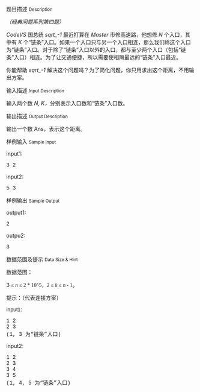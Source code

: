 <div class="panel panel-default">
<div class="area-title">
<span>
题目描述
<small>Description</small>
</span></div>
<div class="panel-body">

<p style=""><em><span style="">（经典问题系列第四题）</span></em></p><p style=""><em>CodeVS</em> 国总统 <em>sqrt_-1</em> 最近打算在 <em>Master</em> 市修高速路，他想修 <em>N </em>个入口，其中有 <em>K</em> 个“链条”入口。如果一个入口只与另一个入口相连，那么我们称这个入口为“链条”入口。对于除了“链条”入口以外的入口，都与至少两个入口（包括“链条”入口）相连。为了让交通便捷，所以需要使相隔最远的“链条”入口最近。</p><p style="">你能帮助 <em>sqrt_-1</em> 解决这个问题吗？为了简化问题，你只用求出这个距离，不用输出方案。</p>

</div>
</div>

<div class="panel panel-default">
<div class="area-title">
<span>
输入描述
<small>Input Description</small>
</span></div>
<div class="panel-body">
<p>输入两个数 <em style="">N</em>, <em style="">K，</em>分别表示入口数和“链条”入口数。</p>

</div>
</div>
<div  class="panel panel-default">
<div class="area-title">
<span>
输出描述
<small>Output Description</small>
</span></div>
<div class="panel-body">

<p>输出一个数 Ans，表示这个距离。</p>

</div>
</div>


<div class="panel panel-default">
<div class="area-title">
<span>
样例输入
<small>Sample Input</small>
</span></div>
<div class="panel-body">
<p style="">input1:<br></p><pre style="font-family: Consolas, 'Lucida Console', 'Andale Mono', 'Bitstream Vera Sans Mono', 'Courier New', Courier;">3 2</pre><p style="">input2:</p><pre style="font-family: Consolas, 'Lucida Console', 'Andale Mono', 'Bitstream Vera Sans Mono', 'Courier New', Courier;">5 3</pre><p></p>

</div>
</div>

<div class="panel panel-default">
<div class="area-title">
<span>
样例输出
<small>Sample Output</small>
</span></div>
<div class="panel-body">
<p style="">output1:</p><pre style="font-family: Consolas, 'Lucida Console', 'Andale Mono', 'Bitstream Vera Sans Mono', 'Courier New', Courier;">2</pre><p style="">outpu2:</p><pre style="font-family: Consolas, 'Lucida Console', 'Andale Mono', 'Bitstream Vera Sans Mono', 'Courier New', Courier;">3</pre><p></p>

</div>
</div>

<div class="panel panel-default">
<div class="area-title">
<span>
数据范围及提示
<small>Data Size & Hint</small>
</span></div>
<div class="panel-body">
<p style="">数据范围：</p><p style="">3 <span style="font-family: 'times new roman', sans-serif;">≤ <em>n</em> <span style="">≤ 2 * 10^5，2 <span style="">≤ <em>k</em> <span style="">≤ <em>n</em> - 1。</span></span></span></span></p><p style=""><span style="font-family: 'times new roman', sans-serif;"><span style=""><span style=""><span style="">提示：（代表连接方案）</span></span></span></span></p><p style=""><span style="font-family: 'times new roman', sans-serif;"><span style="font-family: arial, helvetica, sans-serif;">input1:</span></span></p><p style=""><span style="font-family: 'times new roman', sans-serif;"><span style=""><span style=""><span style=""></span></span></span></span></p><pre style="font-family: Consolas, 'Lucida Console', 'Andale Mono', 'Bitstream Vera Sans Mono', 'Courier New', Courier;">1 2
2 3
(1, 3 为“链条”入口)</pre><p style=""><span style="font-family: 'times new roman', sans-serif;"><span style=""><span style=""><span style=""></span></span></span></span>input2:</p><pre style="font-family: Consolas, 'Lucida Console', 'Andale Mono', 'Bitstream Vera Sans Mono', 'Courier New', Courier;">1 2
2 3
3 4
3 5
(1, 4, 5 为“链条”入口)</pre><p></p>
</div>
</div>
